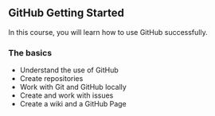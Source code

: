 ## GitHub Getting Started
In this course, you will learn how to use GitHub successfully. 

### The basics
- Understand the use of GitHub
- Create repositories
- Work with Git and GitHub locally
- Create and work with issues
- Create a wiki and a GitHub Page
